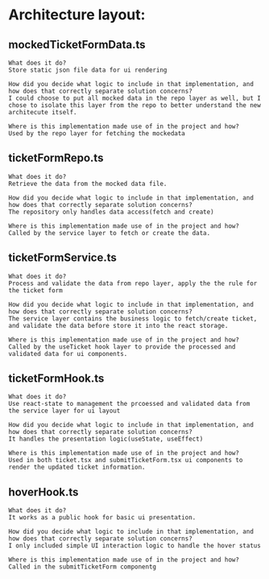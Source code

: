 # Architecture layout:

## mockedTicketFormData.ts
    What does it do?
    Store static json file data for ui rendering

    How did you decide what logic to include in that implementation, and how does that correctly separate solution concerns?
    I could choose to put all mocked data in the repo layer as well, but I chose to isolate this layer from the repo to better understand the new architecute itself.

    Where is this implementation made use of in the project and how?
    Used by the repo layer for fetching the mockedata

## ticketFormRepo.ts
    What does it do?
    Retrieve the data from the mocked data file.

    How did you decide what logic to include in that implementation, and how does that correctly separate solution concerns?
    The repository only handles data access(fetch and create)

    Where is this implementation made use of in the project and how?
    Called by the service layer to fetch or create the data.

## ticketFormService.ts
    What does it do?
    Process and validate the data from repo layer, apply the the rule for the ticket form

    How did you decide what logic to include in that implementation, and how does that correctly separate solution concerns?
    The service layer contains the business logic to fetch/create ticket, and validate the data before store it into the react storage.

    Where is this implementation made use of in the project and how?
    Called by the useTicket hook layer to provide the processed and validated data for ui components.

## ticketFormHook.ts
    What does it do?
    Use react-state to management the prcoessed and validated data from the service layer for ui layout

    How did you decide what logic to include in that implementation, and how does that correctly separate solution concerns?
    It handles the presentation logic(useState, useEffect)

    Where is this implementation made use of in the project and how?
    Used in both ticket.tsx and submitTicketForm.tsx ui components to render the updated ticket information.

## hoverHook.ts
    What does it do?
    It works as a public hook for basic ui presentation.

    How did you decide what logic to include in that implementation, and how does that correctly separate solution concerns?
    I only included simple UI interaction logic to handle the hover status

    Where is this implementation made use of in the project and how?
    Called in the submitTicketForm componentg